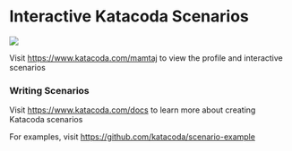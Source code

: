 # Interactive Katacoda Scenarios

[![](http://shields.katacoda.com/katacoda/mamtaj/count.svg)](https://www.katacoda.com/mamtaj "Get your profile on Katacoda.com")

Visit https://www.katacoda.com/mamtaj to view the profile and interactive scenarios

### Writing Scenarios
Visit https://www.katacoda.com/docs to learn more about creating Katacoda scenarios

For examples, visit https://github.com/katacoda/scenario-example
